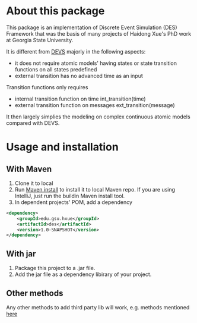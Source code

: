 # About this package

This package is an implementation of Discrete Event Simulation (DES) Framework that was the basis of many projects of Haidong Xue's PhD work at Georgia State University.

It is different from [DEVS](https://en.wikipedia.org/wiki/DEVS) majorly in the following aspects:
* it does not require atomic models' having states or state transition functions on all states predefined
* external transition has no advanced time as an input

Transition functions only requires
* internal transition function on time int_transition(time)
* external transition function on messages ext_transition(message)

It then largely simplies the modeling on complex continuous atomic models compared with DEVS.

# Usage and installation

## With Maven
1. Clone it to local
2. Run [Maven install](https://maven.apache.org/guides/mini/guide-3rd-party-jars-local.html) to install it to local Maven repo. If you are using IntelliJ, just run the buildin Maven install tool.
3. In dependent projects' POM, add a dependency
```xml
<dependency>
    <groupId>edu.gsu.hxue</groupId>
    <artifactId>des</artifactId>
    <version>1.0-SNAPSHOT</version>
</dependency>
```
## With jar
1. Package this project to a .jar file.
2. Add the jar file as a dependency libirary of your project.

## Other methods
Any other methods to add third party lib will work, e.g. methods mentioned [here](http://blog.javafortesters.com/2017/10/maven-local-dependencies.html)

